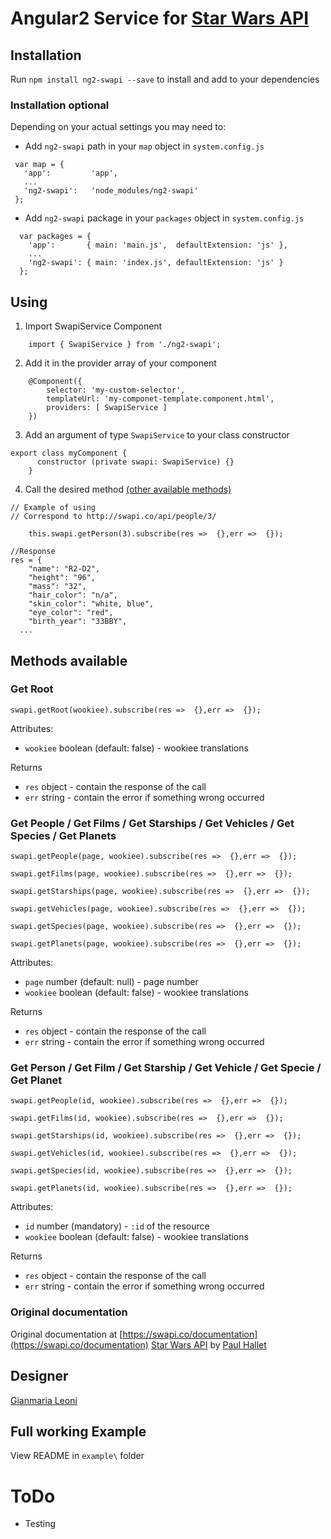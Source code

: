 # Angular2 Service for [Star Wars API](https://swapi.co/)

## Installation
Run `npm install ng2-swapi --save` to install and add to your dependencies

### Installation optional
Depending on your actual settings you may need to:
- Add `ng2-swapi` path in your `map` object in `system.config.js`
```
 var map = {
   'app':         'app',
   ...
   'ng2-swapi':   'node_modules/ng2-swapi'
 };
```

- Add `ng2-swapi` package in your `packages` object in `system.config.js`
```
  var packages = {
    'app':       { main: 'main.js',  defaultExtension: 'js' },
    ...
    'ng2-swapi': { main: 'index.js', defaultExtension: 'js' }
  };
```

## Using
1.  Import SwapiService Component
```
    import { SwapiService } from './ng2-swapi';
```
2. Add it in the provider array of your component
```
    @Component({
        selector: 'my-custom-selector',
        templateUrl: 'my-componet-template.component.html',
        providers: [ SwapiService ]
    })
```
3. Add an argument of type `SwapiService` to your class  constructor
```
export class myComponent {
      constructor (private swapi: SwapiService) {}
    }
```
4. Call the desired method [(other available methods)](#methods-available)
```
// Example of using
// Correspond to http://swapi.co/api/people/3/

    this.swapi.getPerson(3).subscribe(res =>  {},err =>  {});
```
```
//Response
res = {
	"name": "R2-D2",
	"height": "96",
	"mass": "32",
	"hair_color": "n/a",
	"skin_color": "white, blue",
	"eye_color": "red",
	"birth_year": "33BBY",
  ...
```

## Methods available
### Get Root
```
swapi.getRoot(wookiee).subscribe(res =>  {},err =>  {});
```
Attributes:
- `wookiee` boolean (default: false) - wookiee translations

Returns
- `res` object - contain the response of the call
- `err` string - contain the error if something wrong occurred

### Get People / Get Films / Get Starships / Get Vehicles / Get Species / Get Planets
```
swapi.getPeople(page, wookiee).subscribe(res =>  {},err =>  {});

swapi.getFilms(page, wookiee).subscribe(res =>  {},err =>  {});

swapi.getStarships(page, wookiee).subscribe(res =>  {},err =>  {});

swapi.getVehicles(page, wookiee).subscribe(res =>  {},err =>  {});

swapi.getSpecies(page, wookiee).subscribe(res =>  {},err =>  {});

swapi.getPlanets(page, wookiee).subscribe(res =>  {},err =>  {});

```
Attributes:
- `page` number (default: null) - page number
- `wookiee` boolean (default: false) - wookiee translations

Returns
- `res` object - contain the response of the call
- `err` string - contain the error if something wrong occurred

### Get Person / Get Film / Get Starship / Get Vehicle / Get Specie / Get Planet
```
swapi.getPeople(id, wookiee).subscribe(res =>  {},err =>  {});

swapi.getFilms(id, wookiee).subscribe(res =>  {},err =>  {});

swapi.getStarships(id, wookiee).subscribe(res =>  {},err =>  {});

swapi.getVehicles(id, wookiee).subscribe(res =>  {},err =>  {});

swapi.getSpecies(id, wookiee).subscribe(res =>  {},err =>  {});

swapi.getPlanets(id, wookiee).subscribe(res =>  {},err =>  {});

```
Attributes:
- `id` number (mandatory) - `:id` of the resource
- `wookiee` boolean (default: false) - wookiee translations

Returns
- `res` object - contain the response of the call
- `err` string - contain the error if something wrong occurred

### Original documentation
Original documentation at [https://swapi.co/documentation](https://swapi.co/documentation)
[Star Wars API](https://swapi.co/) by [Paul Hallet](http://phalt.co/)

## Designer
[Gianmaria Leoni](https://github.com/giammaleoni)

## Full working Example
View README in `example\` folder

# ToDo
  - Testing

